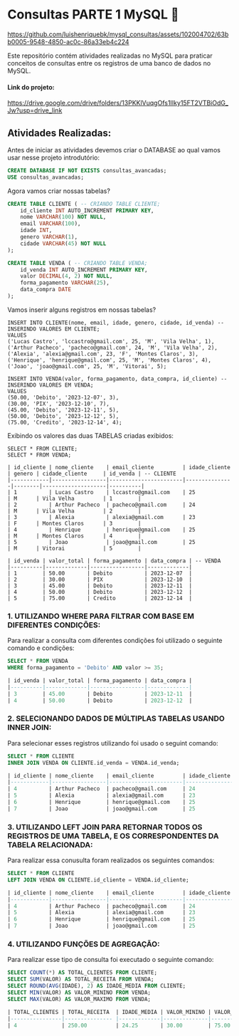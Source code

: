   # Consultas PARTE 1 MySQL 🐬

https://github.com/luishenriquebk/mysql_consultas/assets/102004702/63bb0005-9548-4850-ac0c-86a33eb4c224

Este repositório contém atividades realizadas no MySQL para praticar conceitos de consultas entre os registros de uma banco de dados no MySQL.
#### Link do projeto: 
https://drive.google.com/drive/folders/13PKKlVuqgOfs1IIky15FT2VTBiOdG_Jw?usp=drive_link

## Atividades Realizadas:

Antes de iniciar as atividades devemos criar o DATABASE ao qual vamos usar nesse projeto introdutório:

```sql
CREATE DATABASE IF NOT EXISTS consultas_avancadas;
USE consultas_avancadas;
```

Agora vamos criar nossas tabelas?

```sql
CREATE TABLE CLIENTE ( -- CRIANDO TABLE CLIENTE;
	id_cliente INT AUTO_INCREMENT PRIMARY KEY,
    nome VARCHAR(100) NOT NULL,
    email VARCHAR(100), 
    idade INT,
    genero VARCHAR(1),
    cidade VARCHAR(45) NOT NULL
);

CREATE TABLE VENDA ( -- CRIANDO TABLE VENDA;
	id_venda INT AUTO_INCREMENT PRIMARY KEY,
    valor DECIMAL(4, 2) NOT NULL,
    forma_pagamento VARCHAR(25),
    data_compra DATE
);
```
Vamos inserir alguns registros em nossas tabelas?

```
INSERT INTO CLIENTE(nome, email, idade, genero, cidade, id_venda) -- INSERINDO VALORES EM CLIENTE;
VALUES 
('Lucas Castro', 'lccastro@gmail.com', 25, 'M', 'Vila Velha', 1),
('Arthur Pacheco', 'pacheco@gmail.com', 24, 'M', 'Vila Velha', 2),
('Alexia', 'alexia@gmail.com', 23, 'F', 'Montes Claros', 3),
('Henrique', 'henrique@gmail.com', 25, 'M', 'Montes Claros', 4),
('Joao', 'joao@gmail.com', 25, 'M', 'Vitorai', 5);

INSERT INTO VENDA(valor, forma_pagamento, data_compra, id_cliente) -- INSERINDO VALORES EM VENDA;
VALUES 
(50.00, 'Debito', '2023-12-07', 3),
(30.00, 'PIX', '2023-12-10', 7),
(45.00, 'Debito', '2023-12-11', 5),
(50.00, 'Debito', '2023-12-12', 5),
(75.00, 'Credito', '2023-12-14', 4);
```
Exibindo os valores das duas TABELAS criadas exibidos:

```
SELECT * FROM CLIENTE;
SELECT * FROM VENDA;

| id_cliente | nome_cliente    | email_cliente         | idade_cliente | genero | cidade_cliente     | id_venda | -- CLIENTE
|------------|-----------------|-----------------------|---------------|--------|--------------------|----------|
| 1          | Lucas Castro    | lccastro@gmail.com    | 25            | M      | Vila Velha         | 1        |
| 2          | Arthur Pacheco  | pacheco@gmail.com     | 24            | M      | Vila Velha         | 2        |
| 3          | Alexia          | alexia@gmail.com      | 23            | F      | Montes Claros      | 3        |
| 4          | Henrique        | henrique@gmail.com    | 25            | M      | Montes Claros      | 4        |
| 5          | Joao            | joao@gmail.com        | 25            | M      | Vitorai            | 5        |

| id_venda | valor_total | forma_pagamento | data_compra | -- VENDA
|----------|-------------|-----------------|-------------|
| 1        | 50.00       | Debito          | 2023-12-07  |
| 2        | 30.00       | PIX             | 2023-12-10  |
| 3        | 45.00       | Debito          | 2023-12-11  |
| 4        | 50.00       | Debito          | 2023-12-12  |
| 5        | 75.00       | Credito         | 2023-12-14  |
```

### 1. UTILIZANDO WHERE PARA FILTRAR COM BASE EM DIFERENTES CONDIÇÕES:

Para realizar a consulta com diferentes condições foi utilizado o seguinte comando e condições:

```sql
SELECT * FROM VENDA
WHERE forma_pagamento = 'Debito' AND valor >= 35;

| id_venda | valor_total | forma_pagamento | data_compra |
|----------|-------------|-----------------|-------------|
| 3        | 45.00       | Debito          | 2023-12-11  |
| 4        | 50.00       | Debito          | 2023-12-12  |

```

### 2. SELECIONANDO DADOS DE MÚLTIPLAS TABELAS USANDO INNER JOIN:

Para selecionar esses registros utilizando foi usado o seguint comando:

```sql
SELECT * FROM CLIENTE
INNER JOIN VENDA ON CLIENTE.id_venda = VENDA.id_venda;

| id_cliente | nome_cliente    | email_cliente         | idade_cliente | genero | cidade_cliente     | id_venda || id_venda | valor_total | forma_pagamento | data_compra | 
|------------|-----------------|-----------------------|---------------|--------|--------------------|----------||----------|-------------|-----------------|-------------|
| 4          | Arthur Pacheco  | pacheco@gmail.com     | 24            | M      | Vila Velha         | 2        || 2        | 30.00       | PIX             | 2023-12-10  |
| 5          | Alexia          | alexia@gmail.com      | 23            | F      | Montes Claros      | 3        || 3        | 45.00       | Debito          | 2023-12-11  |
| 6          | Henrique        | henrique@gmail.com    | 25            | M      | Montes Claros      | 4        || 4        | 50.00       | Debito          | 2023-12-12  |
| 7          | Joao            | joao@gmail.com        | 25            | M      | Vitorai            | 5        || 5        | 75.00       | Credito         | 2023-12-14  |

```

### 3. UTILIZANDO LEFT JOIN PARA RETORNAR TODOS OS REGISTROS DE UMA TABELA, E OS CORRESPONDENTES DA TABELA RELACIONADA:

Para realizar essa conusulta foram realizados os seguintes comandos:


```sql
SELECT * FROM CLIENTE
LEFT JOIN VENDA ON CLIENTE.id_cliente = VENDA.id_cliente;

| id_cliente | nome_cliente    | email_cliente         | idade_cliente | genero | cidade_cliente     | id_venda || id_venda | valor_total | forma_pagamento | data_compra | 
|------------|-----------------|-----------------------|---------------|--------|--------------------|----------||----------|-------------|-----------------|-------------|
| 4          | Arthur Pacheco  | pacheco@gmail.com     | 24            | M      | Vila Velha         | 2        || 2        | 30.00       | PIX             | 2023-12-10  |
| 5          | Alexia          | alexia@gmail.com      | 23            | F      | Montes Claros      | 3        || 3        | 45.00       | Debito          | 2023-12-11  |
| 6          | Henrique        | henrique@gmail.com    | 25            | M      | Montes Claros      | 4        || 4        | 50.00       | Debito          | 2023-12-12  |
| 7          | Joao            | joao@gmail.com        | 25            | M      | Vitorai            | 5        || 5        | 75.00       | Credito         | 2023-12-14  |
```

### 4. UTILIZANDO FUNÇÕES DE AGREGAÇÃO:

Para realizar esse tipo de consulta foi executado o seguinte comando:

```sql
SELECT COUNT(*) AS TOTAL_CLIENTES FROM CLIENTE;
SELECT SUM(VALOR) AS TOTAL_RECEITA FROM VENDA;
SELECT ROUND(AVG(IDADE), 2) AS IDADE_MEDIA FROM CLIENTE;
SELECT MIN(VALOR) AS VALOR_MININO FROM VENDA;
SELECT MAX(VALOR) AS VALOR_MAXIMO FROM VENDA;

| TOTAL_CLIENTES | TOTAL_RECEITA  | IDADE_MEDIA | VALOR_MININO | VALOR_MAXIMO |
|----------------|--------------- |-------------|--------------|--------------|
| 4              | 250.00         | 24.25       | 30.00        | 75.00        |
```
